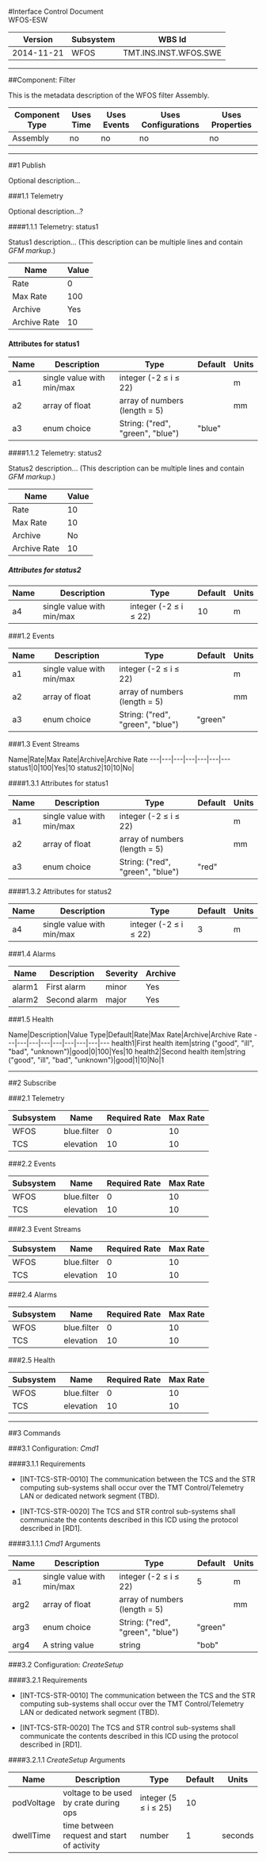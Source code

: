 #Interface Control Document <br> WFOS-ESW

 Version | Subsystem | WBS Id
 ---|---|---
2014-11-21 | WFOS | TMT.INS.INST.WFOS.SWE

---

##Component: Filter

This is the metadata description of the WFOS filter Assembly.


Component Type | Uses Time | Uses Events | Uses Configurations | Uses Properties
---|---|---|---|---
Assembly | no | no | no | no

---

##1 Publish

Optional description...

###1.1 Telemetry

Optional description...?

####1.1.1 Telemetry: status1

Status1 description...
(This description can be multiple lines and contain *GFM markup*.)

Name|Value
---|---
Rate|0
Max Rate|100
Archive|Yes
Archive Rate|10


#### Attributes for status1
Name|Description|Type|Default|Units
---|---|---|---|---
a1|single value with min/max|integer (-2 ≤ i ≤ 22)||m
a2|array of float|array of numbers (length = 5)||mm
a3|enum choice|String: ("red", "green", "blue")|"blue"


####1.1.2 Telemetry: status2

Status2 description...
(This description can be multiple lines and contain *GFM markup*.)


Name|Value
---|---
Rate|10
Max Rate|10
Archive|No
Archive Rate|10


##### Attributes for status2
Name|Description|Type|Default|Units
---|---|---|---|---
a4|single value with min/max|integer (-2 ≤ i ≤ 22)|10|m


###1.2 Events

Name|Description|Type|Default|Units
---|---|---|---|---
a1|single value with min/max|integer (-2 ≤ i ≤ 22)||m
a2|array of float|array of numbers (length = 5)||mm
a3|enum choice|String: ("red", "green", "blue")|"green"



###1.3 Event Streams

Name|Rate|Max Rate|Archive|Archive Rate
---|---|---|---|---|---|---
status1|0|100|Yes|10
status2|10|10|No|

####1.3.1 Attributes for status1

Name|Description|Type|Default|Units
---|---|---|---|---
a1|single value with min/max|integer (-2 ≤ i ≤ 22)||m
a2|array of float|array of numbers (length = 5)||mm
a3|enum choice|String: ("red", "green", "blue")|"red"

####1.3.2 Attributes for status2

Name|Description|Type|Default|Units
---|---|---|---|---
a4|single value with min/max|integer (-2 ≤ i ≤ 22)|3|m



###1.4 Alarms

Name|Description|Severity|Archive
---|---|---|---
alarm1|First alarm|minor|Yes
alarm2|Second alarm|major|Yes



###1.5 Health

Name|Description|Value Type|Default|Rate|Max Rate|Archive|Archive Rate
---|---|---|---|---|---|---|---|---
health1|First health item|string ("good", "ill", "bad", "unknown")|good|0|100|Yes|10
health2|Second health item|string ("good", "ill", "bad", "unknown")|good|1|10|No|1


---


##2 Subscribe


###2.1 Telemetry

Subsystem|Name|Required Rate|Max Rate
---|---|---|---
WFOS|blue.filter|0|10
TCS|elevation|10|10


###2.2 Events

Subsystem|Name|Required Rate|Max Rate
---|---|---|---
WFOS|blue.filter|0|10
TCS|elevation|10|10



###2.3 Event Streams

Subsystem|Name|Required Rate|Max Rate
---|---|---|---
WFOS|blue.filter|0|10
TCS|elevation|10|10



###2.4 Alarms

Subsystem|Name|Required Rate|Max Rate
---|---|---|---
WFOS|blue.filter|0|10
TCS|elevation|10|10


###2.5 Health

Subsystem|Name|Required Rate|Max Rate
---|---|---|---
WFOS|blue.filter|0|10
TCS|elevation|10|10


---

##3 Commands


###3.1 Configuration: *Cmd1*

####3.1.1 Requirements

* [INT-TCS-STR-0010] The communication between the TCS and the STR computing sub-systems shall occur over the TMT Control/Telemetry LAN or dedicated network segment (TBD).

* [INT-TCS-STR-0020] The TCS and STR control sub-systems shall communicate the contents described in this ICD using the protocol described in [RD1].

####3.1.1.1 *Cmd1* Arguments

Name|Description|Type|Default|Units
---|---|---|---|---
a1|single value with min/max|integer (-2 ≤ i ≤ 22)|5|m
arg2|array of float|array of numbers (length = 5)||mm
arg3|enum choice|String: ("red", "green", "blue")|"green"|
arg4|A string value|string|"bob"|




###3.2 Configuration: *CreateSetup*

####3.2.1 Requirements

* [INT-TCS-STR-0010] The communication between the TCS and the STR computing sub-systems shall occur over the TMT Control/Telemetry LAN or dedicated network segment (TBD).

* [INT-TCS-STR-0020] The TCS and STR control sub-systems shall communicate the contents described in this ICD using the protocol described in [RD1].

####3.2.1.1 *CreateSetup* Arguments

Name|Description|Type|Default|Units
---|---|---|---|---
podVoltage|voltage to be used by crate during ops|integer (5 ≤ i ≤ 25)|10|
dwellTime|time between request and start of activity|number|1|seconds
